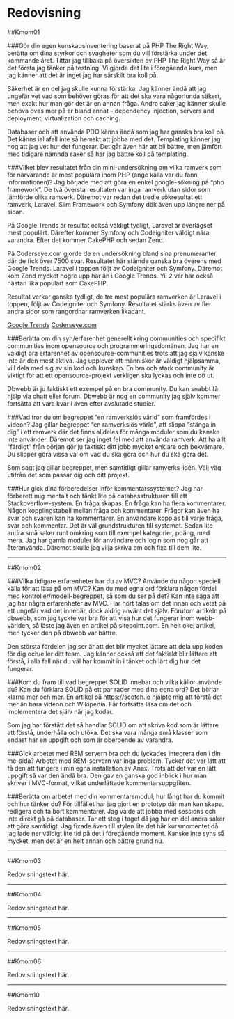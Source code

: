 Redovisning
=========================

##Kmom01

###Gör din egen kunskapsinventering baserat på PHP The Right Way, berätta om dina styrkor och svagheter som du vill förstärka under det kommande året.
Tittar jag tillbaka på översikten av PHP The Right Way så är det första jag tänker på testning. Vi gjorde det lite i föregående kurs, men jag känner att det är inget jag har särskilt bra koll på.

Säkerhet är en del jag skulle kunna förstärka. Jag känner ändå att jag ungefär vet vad som behöver göras för att det ska vara någorlunda säkert, men exakt hur man gör det är en annan fråga. Andra saker jag känner skulle behöva övas mer på är bland annat - dependency injection, servers and deployment, virtualization och caching.

Databaser och att använda PDO känns ändå som jag har ganska bra koll på. Det känns iallafall inte så hemskt att jobba med det. Templating känner jag nog att jag vet hur det fungerar. Det går även här att bli bättre, men jämfört med tidigare nämnda saker så har jag bättre koll på templating.

###Vilket blev resultatet från din mini-undersökning om vilka ramverk som för närvarande är mest populära inom PHP (ange källa var du fann informationen)?
Jag började med att göra en enkel google-sökning på “php framework”. De två översta resultaten var inga ramverk utan sidor som jämförde olika ramverk. Däremot var redan det tredje sökresultat ett ramverk, Laravel. Slim Framework och Symfony dök även upp längre ner på sidan.

På Google Trends är resultat också väldigt tydligt, Laravel är överlägset mest populärt. Därefter kommer Symfony och Codeigniter väldigt nära varandra. Efter det kommer CakePHP och sedan Zend.

På Coderseye.com gjorde de en undersökning bland sina prenumeranter där de fick över 7500 svar. Resultatet här stämde ganska bra överens med Google Trends. Laravel i toppen följt av Codeigniter och Symfony. Däremot kom Zend mycket högre upp här än i Google Trends. Yii 2 var här också nästan lika populärt som CakePHP.

Resultat verkar ganska tydligt, de tre mest populära ramverken är Laravel i toppen, följt av Codeigniter och Symfony. Resultatet stärks även av fler andra sidor som rangordnar ramverken likadant.

[Google Trends](https://trends.google.com/trends/explore?date=today%205-y&q=laravel,Symfony,Codeigniter,CakePHP,Zend)
[Coderseye.com](https://coderseye.com/best-php-frameworks-for-web-developers/)

###Berätta om din syn/erfarenhet generellt kring communities och specifikt communities inom opensource och programmeringsdomänen.
Jag har en väldigt bra erfarenhet av opensource-communities trots att jag själv kanske inte är den mest aktiva. Jag upplever att människor är väldigt hjälpsamma, vill dela med sig av sin kod och kunskap. En bra och stark community är viktigt för att ett opensource-projekt verkligen ska lyckas och inte dö ut.

Dbwebb är ju faktiskt ett exempel på en bra community. Du kan snabbt få hjälp via chatt eller forum. Dbwebb är nog en community jag själv kommer fortsätta att vara kvar i även efter avslutade studier.

###Vad tror du om begreppet “en ramverkslös värld” som framfördes i videon?
Jag gillar begreppet “en ramverkslös värld”, att slippa “stänga in dig” i ett ramverk där det finns alldeles för många moduler som du kanske inte använder. Däremot ser jag inget fel med att använda ramverk. Att ha allt “färdigt” från början gör ju faktiskt ditt jobb mycket enklare och bekvämare. Du slipper göra vissa val om vad du ska göra och hur du ska göra det.

Som sagt jag gillar begreppet, men samtidigt gillar ramverks-idén. Välj väg utifrån det som passar dig och ditt projekt.

###Hur gick dina förberedelser inför kommentarssystemet?
Jag har förberett mig mentalt och tänkt lite på databasstrukturen till ett Stackoverflow-system. En fråga skapas. En fråga kan ha flera kommentarer. Någon kopplingstabell mellan fråga och kommentarer. Frågor kan även ha svar och svaren kan ha kommentarer. En användare kopplas till varje fråga, svar och kommentar. Det är väl grundstrukturen till systemet. Sedan lite andra små saker runt omkring som till exempel kategorier, poäng, med mera. Jag har gamla moduler för användare och login som nog går att återanvända. Däremot skulle jag vilja skriva om och fixa till dem lite.



---



##Kmom02

###Vilka tidigare erfarenheter har du av MVC? Använde du någon speciell källa för att läsa på om MVC? Kan du med egna ord förklara någon fördel med kontroller/modell-begreppet, så som du ser på det?
Kan inte säga att jag har några erfarenheter av MVC. Har hört talas om det innan och vetat på ett ungefär vad det innebär, dock aldrig använt det själv. Förutom artikeln på dbwebb, som jag tyckte var bra för att visa hur det fungerar inom webb-världen, så läste jag även en artikel på sitepoint.com. En helt okej artikel, men tycker den på dbwebb var bättre.

Den största fördelen jag ser är att det blir mycket lättare att dela upp koden för dig och/eller ditt team. Jag känner också att det faktiskt blir lättare att förstå, i alla fall när du väl har kommit in i tänket och lärt dig hur det fungerar.

###Kom du fram till vad begreppet SOLID innebar och vilka källor använde du? Kan du förklara SOLID på ett par rader med dina egna ord?
Det börjar klarna mer och mer. En artikel på https://scotch.io hjälpte mig att förstå det mer än bara videon och Wikipedia. Får fortsätta läsa om det och implementera det själv när jag kodar.

Som jag har förstått det så handlar SOLID om att skriva kod som är lättare att förstå, underhålla och utöka. Det ska vara många små klasser som endast har en uppgift och som är oberoende av varandra.

###Gick arbetet med REM servern bra och du lyckades integrera den i din me-sida?
Arbetet med REM-servern var inga problem. Tycker det var lätt att få den att fungera i min egna installation av Anax. Trots att det var en lätt uppgift så var den ändå bra. Den gav en ganska god inblick i hur man skriver i MVC-format, vilket underlättade kommentarsuppgfiten.

###Berätta om arbetet med din kommentarsmodul, hur långt har du kommit och hur tänker du?
För tillfället har jag gjort en prototyp där man kan skapa, redigera och ta bort kommentarer. Jag valde att jobba med sessions och inte direkt gå på databaser. Tar ett steg i taget då jag har en del andra saker att göra samtidigt. Jag fixade även till stylen lite det här kursmomentet då jag lade ner väldigt lite tid på det i föregående moment. Kanske inte syns så mycket, men det är en helt annan och bättre grund nu.




---



##Kmom03

Redovisningstext här.



---



##Kmom04

Redovisningstext här.



---



##Kmom05

Redovisningstext här.



---



##Kmom06

Redovisningstext här.



---



##Kmom10

Redovisningstext här.
